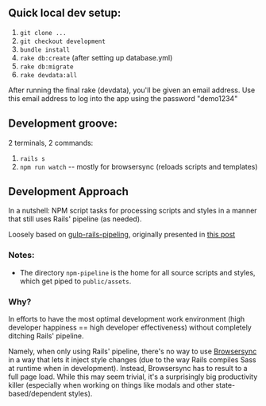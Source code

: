 ## Quick local dev setup:

1. `git clone ...`
2. `git checkout development`
3. `bundle install`
4. `rake db:create` (after setting up database.yml)
5. `rake db:migrate`
6. `rake devdata:all`

After running the final rake (devdata), you'll be given an email address. Use this email address to log into the app using the password "demo1234"

## Development groove: 

2 terminals, 2 commands: 

1. `rails s`
3. `npm run watch`  -- mostly for browsersync (reloads scripts and templates)


## Development Approach

In a nutshell: NPM script tasks for processing scripts and styles in a manner that still uses Rails' pipeline (as needed). 

Loosely based on [gulp-rails-pipeling](https://github.com/vigetlabs/gulp-rails-pipeline), originally presented in [this post](https://viget.com/extend/gulp-rails-asset-pipeline)

### Notes:

- The directory `npm-pipeline` is the home for all source scripts and styles, which get piped to `public/assets`. 

### Why?

In efforts to have the most optimal development work environment (high developer happiness == high developer effectiveness) without completely ditching Rails' pipeline. 

Namely, when only using Rails' pipeline, there's no way to use [Browsersync](http://www.browsersync.io/) in a way that lets it inject style changes (due to the way Rails compiles Sass at runtime when in development). Instead, Browsersync has to result to a full page load. While this may seem trivial, it's a surprisingly big productivity killer (especially when working on things like modals and other state-based/dependent styles).